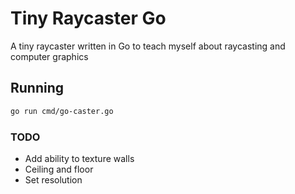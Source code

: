 # Tiny Raycaster Go

A tiny raycaster written in Go to teach myself about raycasting and computer graphics

## Running
```bash
go run cmd/go-caster.go
```

### TODO

- Add ability to texture walls
- Ceiling and floor
- Set resolution